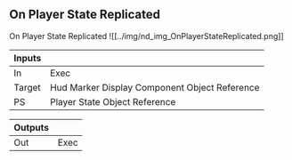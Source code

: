 ## On Player State Replicated
On Player State Replicated
![[../img/nd_img_OnPlayerStateReplicated.png]]

|Inputs||
|--|--|
| In | Exec |
| Target | Hud Marker Display Component Object Reference |
| PS | Player State Object Reference |

|Outputs||
|--|--|
| Out | Exec |
